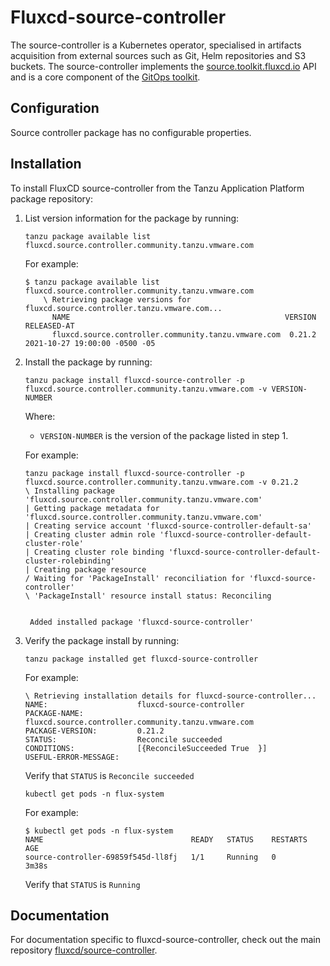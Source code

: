 # Fluxcd-source-controller

The source-controller is a Kubernetes operator, specialised in artifacts acquisition
from external sources such as Git, Helm repositories and S3 buckets.
The source-controller implements the
[source.toolkit.fluxcd.io](https://github.com/fluxcd/source-controller/tree/master/docs/spec/v1beta1) API
and is a core component of the [GitOps toolkit](https://toolkit.fluxcd.io).

## Configuration

Source controller package has no configurable properties.

## Installation

To install FluxCD source-controller from the Tanzu Application Platform package repository:

1. List version information for the package by running:

    ```
    tanzu package available list fluxcd.source.controller.community.tanzu.vmware.com
    ```

    For example:

    ```
    $ tanzu package available list fluxcd.source.controller.community.tanzu.vmware.com
        \ Retrieving package versions for fluxcd.source.controller.tanzu.vmware.com...
          NAME                                                VERSION  RELEASED-AT
          fluxcd.source.controller.community.tanzu.vmware.com  0.21.2   2021-10-27 19:00:00 -0500 -05
    ```

2. Install the package by running:

    ```
    tanzu package install fluxcd-source-controller -p fluxcd.source.controller.community.tanzu.vmware.com -v VERSION-NUMBER
    ```

    Where:

    - `VERSION-NUMBER` is the version of the package listed in step 1.

    For example:

    ```
    tanzu package install fluxcd-source-controller -p fluxcd.source.controller.community.tanzu.vmware.com -v 0.21.2
    \ Installing package 'fluxcd.source.controller.community.tanzu.vmware.com'
    | Getting package metadata for 'fluxcd.source.controller.community.tanzu.vmware.com'
    | Creating service account 'fluxcd-source-controller-default-sa'
    | Creating cluster admin role 'fluxcd-source-controller-default-cluster-role'
    | Creating cluster role binding 'fluxcd-source-controller-default-cluster-rolebinding'
    | Creating package resource
    / Waiting for 'PackageInstall' reconciliation for 'fluxcd-source-controller'
    \ 'PackageInstall' resource install status: Reconciling


     Added installed package 'fluxcd-source-controller'
    ```

3. Verify the package install by running:

    ```
    tanzu package installed get fluxcd-source-controller
    ```

    For example:

    ```
    \ Retrieving installation details for fluxcd-source-controller...
    NAME:                    fluxcd-source-controller
    PACKAGE-NAME:            fluxcd.source.controller.community.tanzu.vmware.com
    PACKAGE-VERSION:         0.21.2
    STATUS:                  Reconcile succeeded
    CONDITIONS:              [{ReconcileSucceeded True  }]
    USEFUL-ERROR-MESSAGE:
    ```

    Verify that `STATUS` is `Reconcile succeeded`

    ```
    kubectl get pods -n flux-system
    ```

    For example:

    ```
    $ kubectl get pods -n flux-system
    NAME                                 READY   STATUS    RESTARTS   AGE
    source-controller-69859f545d-ll8fj   1/1     Running   0          3m38s
    ```

    Verify that `STATUS` is `Running`

## Documentation

For documentation specific to fluxcd-source-controller, check out the main repository
[fluxcd/source-controller](https://github.com/fluxcd/source-controller).
